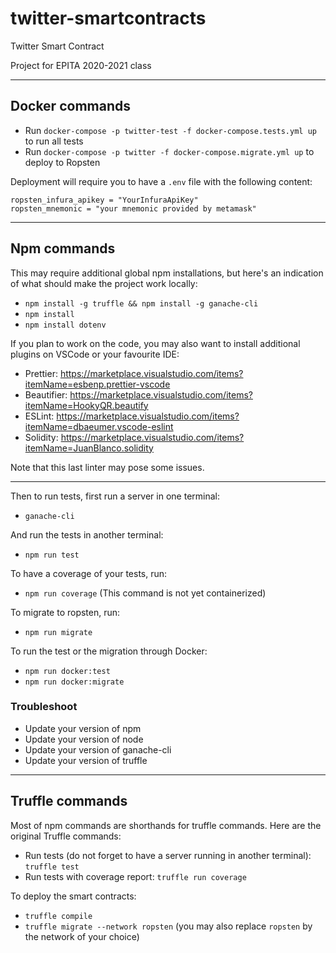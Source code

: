 # twitter-smartcontracts

Twitter Smart Contract

Project for EPITA 2020-2021 class

---

## Docker commands

- Run `docker-compose -p twitter-test -f docker-compose.tests.yml up` to run all tests
- Run `docker-compose -p twitter -f docker-compose.migrate.yml up` to deploy to Ropsten

Deployment will require you to have a `.env` file with the following content:

```
ropsten_infura_apikey = "YourInfuraApiKey"
ropsten_mnemonic = "your mnemonic provided by metamask"
```

---

## Npm commands

This may require additional global npm installations, but here's an indication of what should make the project work locally:

- `npm install -g truffle && npm install -g ganache-cli`
- `npm install`
- `npm install dotenv`

If you plan to work on the code, you may also want to install additional plugins on VSCode or your favourite IDE:

- Prettier: https://marketplace.visualstudio.com/items?itemName=esbenp.prettier-vscode
- Beautifier: https://marketplace.visualstudio.com/items?itemName=HookyQR.beautify
- ESLint: https://marketplace.visualstudio.com/items?itemName=dbaeumer.vscode-eslint
- Solidity: https://marketplace.visualstudio.com/items?itemName=JuanBlanco.solidity

Note that this last linter may pose some issues.

---

Then to run tests, first run a server in one terminal:

- `ganache-cli`

And run the tests in another terminal:

- `npm run test`

To have a coverage of your tests, run:

- `npm run coverage` (This command is not yet containerized)

To migrate to ropsten, run:

- `npm run migrate`

To run the test or the migration through Docker:

- `npm run docker:test`
- `npm run docker:migrate`

### Troubleshoot

- Update your version of npm
- Update your version of node
- Update your version of ganache-cli
- Update your version of truffle

---

## Truffle commands

Most of npm commands are shorthands for truffle commands. Here are the original Truffle commands:

- Run tests (do not forget to have a server running in another terminal): `truffle test`
- Run tests with coverage report: `truffle run coverage`

To deploy the smart contracts:

- `truffle compile`
- `truffle migrate --network ropsten` (you may also replace `ropsten` by the network of your choice)
